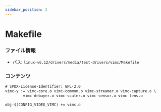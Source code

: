 ```yaml
---
sidebar_position: 2
---
```

# Makefile

### ファイル情報

- パス: `linux-v6.12/drivers/media/test-drivers/vimc/Makefile`

### コンテンツ

```txt
# SPDX-License-Identifier: GPL-2.0
vimc-y := vimc-core.o vimc-common.o vimc-streamer.o vimc-capture.o \
		vimc-debayer.o vimc-scaler.o vimc-sensor.o vimc-lens.o

obj-$(CONFIG_VIDEO_VIMC) += vimc.o


```
